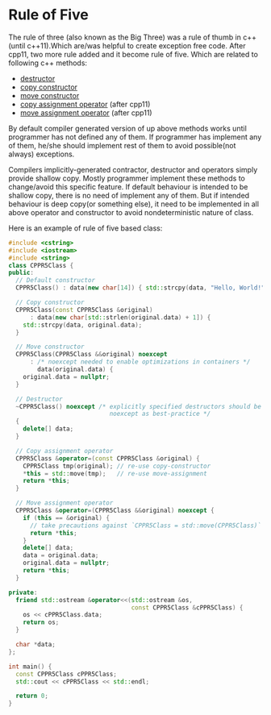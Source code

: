 # Rule of Five

The rule of three (also known as the Big Three) was a rule of thumb in c++(until c++11).Which
are/was helpful to create exception free code. After cpp11, two more rule added and it become rule
of five. Which are related to following c++ methods:

- [destructor](<https://en.wikipedia.org/wiki/Destructor_(computer_programming)>)
- [copy constructor](https://en.wikipedia.org/wiki/Copy_constructor)
- [move constructor](https://en.wikipedia.org/wiki/Move_constructor)
- [copy assignment operator](https://en.wikipedia.org/wiki/Copy_assignment_operator) (after cpp11)
- [move assignment operator](https://en.wikipedia.org/wiki/Move_assignment_operator) (after cpp11)

By default compiler generated version of up above methods works until programmer has not defined any
of them. If programmer has implement any of them, he/she should implement rest of them to avoid
possible(not always) exceptions.

Compilers implicitly-generated contractor, destructor and operators simply provide shallow copy.
Mostly programmer implement these methods to change/avoid this specific feature. If default
behaviour is intended to be shallow copy, there is no need of implement any of them. But if intended
behaviour is deep copy(or something else), it need to be implemented in all above operator and
constructor to avoid nondeterministic nature of class.

Here is an example of rule of five based class:

```c++
#include <cstring>
#include <iostream>
#include <string>
class CPPR5Class {
public:
  // Default constructor
  CPPR5Class() : data(new char[14]) { std::strcpy(data, "Hello, World!"); }

  // Copy constructor
  CPPR5Class(const CPPR5Class &original)
      : data(new char[std::strlen(original.data) + 1]) {
    std::strcpy(data, original.data);
  }

  // Move constructor
  CPPR5Class(CPPR5Class &&original) noexcept
      : /* noexcept needed to enable optimizations in containers */
        data(original.data) {
    original.data = nullptr;
  }

  // Destructor
  ~CPPR5Class() noexcept /* explicitly specified destructors should be annotated
                            noexcept as best-practice */
  {
    delete[] data;
  }

  // Copy assignment operator
  CPPR5Class &operator=(const CPPR5Class &original) {
    CPPR5Class tmp(original); // re-use copy-constructor
    *this = std::move(tmp);   // re-use move-assignment
    return *this;
  }

  // Move assignment operator
  CPPR5Class &operator=(CPPR5Class &&original) noexcept {
    if (this == &original) {
      // take precautions against `CPPR5Class = std::move(CPPR5Class)`
      return *this;
    }
    delete[] data;
    data = original.data;
    original.data = nullptr;
    return *this;
  }

private:
  friend std::ostream &operator<<(std::ostream &os,
                                  const CPPR5Class &cPPR5Class) {
    os << cPPR5Class.data;
    return os;
  }

  char *data;
};

int main() {
  const CPPR5Class cPPR5Class;
  std::cout << cPPR5Class << std::endl;

  return 0;
}
```
